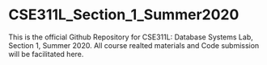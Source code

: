 # CSE311L_Section_1_Summer2020
This is the official Github Repository for CSE311L: Database Systems Lab, Section 1, Summer 2020. All course realted materials and Code submission will be facilitated here.
